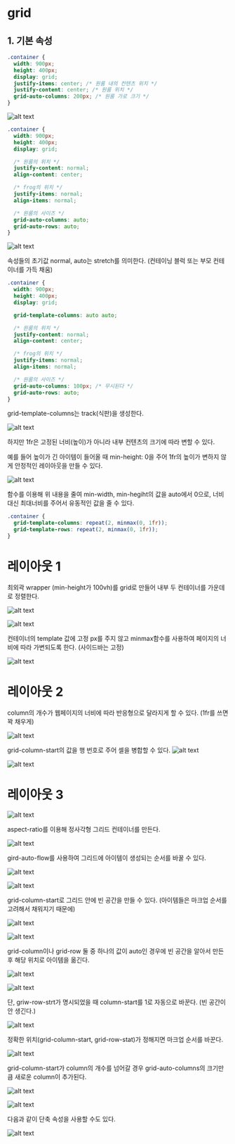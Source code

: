 # grid

## 1. 기본 속성

```css
.container {
  width: 900px;
  height: 400px;
  display: grid;
  justify-items: center; /* 원룸 내의 컨텐츠 위치 */
  justify-content: center; /* 원룸 위치 */
  grid-auto-columns: 200px; /* 원룸 가로 크기 */
}
```

![alt text](image.png)

```css
.container {
  width: 900px;
  height: 400px;
  display: grid;

  /* 원룸의 위치 */
  justify-content: normal;
  align-content: center;

  /* frog의 위치 */
  justify-items: normal;
  align-items: normal;

  /* 원룸의 사이즈 */
  grid-auto-columns: auto;
  grid-auto-rows: auto;
}
```

![alt text](image-2.png)

속성들의 초기값 normal, auto는 stretch를 의미한다.
(컨테이닝 블럭 또는 부모 컨테이너를 가득 채움)

```css
.container {
  width: 900px;
  height: 400px;
  display: grid;

  grid-template-columns: auto auto;

  /* 원룸의 위치 */
  justify-content: normal;
  align-content: center;

  /* frog의 위치 */
  justify-items: normal;
  align-items: normal;

  /* 원룸의 사이즈 */
  grid-auto-columns: 100px; /* 무시된다 */
  grid-auto-rows: auto;
}
```

grid-template-columns는 track(식판)을 생성한다.

![alt text](image-3.png)

하지만 1fr은 고정된 너비(높이)가 아니라 내부 컨텐츠의 크기에 따라 변할 수 있다.

예를 들어 높이가 긴 아이템이 들어올 때 min-height: 0을 주어 1fr의 높이가 변하지 않게 안정적인 레이아웃을 만들 수 있다.

![alt text](image-4.png)

함수를 이용해 위 내용을 줄여 min-width, min-hegiht의 값을 auto에서 0으로, 너비대신 최대너비를 주어서 유동적인 값을 줄 수 있다.

```css
.container {
  grid-template-columns: repeat(2, minmax(0, 1fr));
  grid-template-rows: repeat(2, minmax(0, 1fr));
}
```

# 레이아웃 1

최외곽 wrapper (min-height가 100vh)를 grid로 만들어 내부 두 컨테이너를 가운데로 정렬한다.

![alt text](image-5.png)

![alt text](image-9.png)

컨테이너의 template 값에 고정 px를 주지 않고 minmax함수를 사용하여 페이지의 너비에 따라 가변되도록 한다. (사이드바는 고정)

![alt text](image-10.png)

# 레이아웃 2

column의 개수가 웹페이지의 너비에 따라 반응형으로 달라지게 할 수 있다. (1fr를 쓰면 꽉 채우게)

![alt text](image-12.png)

grid-column-start의 값을 행 번호로 주어 셀을 병합할 수 있다.
![alt text](image-13.png)

![alt text](image-14.png)

# 레이아웃 3

![alt text](image-15.png)

aspect-ratio를 이용해 정사각형 그리드 컨테이너를 만든다.

![alt text](image-16.png)

gird-auto-flow를 사용하여 그리드에 아이템이 생성되는 순서를 바꿀 수 있다.

![alt text](image-18.png)

![alt text](image-17.png)

grid-column-start로 그리드 안에 빈 공간을 만들 수 있다. (아이템들은 마크업 순서를 고려해서 채워지기 때문에)

![alt text](image-20.png)

![alt text](image-19.png)

grid-column이나 grid-row 둘 중 하나의 값이 auto인 경우에 빈 공간을 알아서 만든 후 해당 위치로 아이템을 옮긴다.

![alt text](image-22.png)

![alt text](image-21.png)

단, griw-row-strt가 명시되었을 때 column-start를 1로 자동으로 바꾼다. (빈 공간이 안 생긴다.)

![alt text](image-24.png)

정확한 위치(grid-column-start, grid-row-stat)가 정해지면 마크업 순서를 바꾼다.

![alt text](image-23.png)

grid-column-start가 column의 개수를 넘어갈 경우 grid-auto-columns의 크기만큼 새로운 column이 추가된다.

![alt text](image-26.png)

![alt text](image-25.png)

다음과 같이 단축 속성을 사용할 수도 있다.

![alt text](image-27.png)
